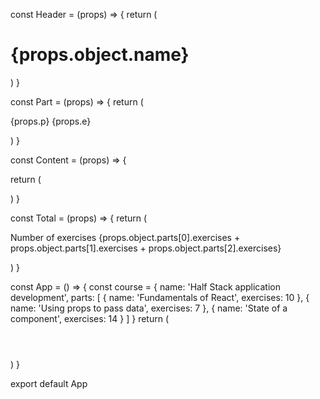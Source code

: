 const Header = (props) => {
  return (
    <div>
      <h1>{props.object.name}</h1>
    </div>
  )
}

const Part = (props) => {
  return (
    <div>
      <p>
        {props.p} {props.e}
      </p>
    </div>
  )
}

const Content = (props) => {

  return (
    <div>
      <Part p = {props.object.parts[0].name} e = {props.object.parts[0].exercises} />
      <Part p = {props.object.parts[1].name} e = {props.object.parts[1].exercises} />
      <Part p = {props.object.parts[2].name} e = {props.object.parts[2].exercises} />
    </div>
  )
}

const Total = (props) => {
  return (
    <div>
      <p>Number of exercises {props.object.parts[0].exercises + props.object.parts[1].exercises + props.object.parts[2].exercises}</p>
    </div>
  )
}

const App = () => {
  const course = {
    name: 'Half Stack application development',
    parts: [
      {
        name: 'Fundamentals of React',
        exercises: 10
      },
      {
        name: 'Using props to pass data',
        exercises: 7
      },
      {
        name: 'State of a component',
        exercises: 14
      }
    ]
  }
  return (
    <div>
      <Header object = {course} />
      <Content object = {course} />
      <Total object = {course} />
    </div>
  )
}

export default App
